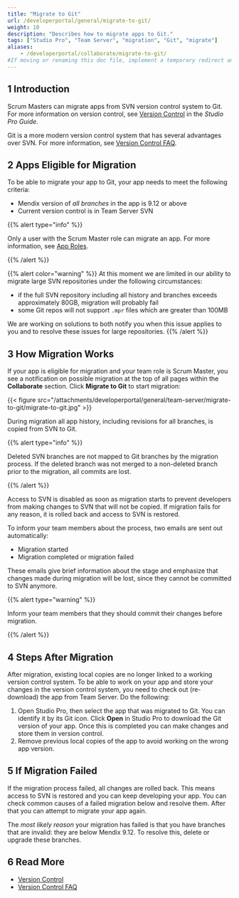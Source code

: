 ```yaml
---
title: "Migrate to Git"
url: /developerportal/general/migrate-to-git/
weight: 10
description: "Describes how to migrate apps to Git."
tags: ["Studio Pro", "Team Server", "migration", "Git", "migrate"]
aliases:
    - /developerportal/collaborate/migrate-to-git/
#If moving or renaming this doc file, implement a temporary redirect and let the respective team know they should update the URL in the product. See Mapping to Products for more details. 
---
```


## 1 Introduction

Scrum Masters can migrate apps from SVN version control system to Git. For more information on version control, see [Version Control](/refguide/version-control/) in the *Studio Pro Guide*. 

Git is a more modern version control system that has several advantages over SVN. For more information, see [Version Control FAQ](/refguide/version-control-faq/).

## 2 Apps Eligible for Migration

To be able to migrate your app to Git, your app needs to meet the following criteria:

* Mendix version of *all branches* in the app is 9.12 or above
* Current version control is in Team Server SVN

{{% alert type="info" %}}

Only a user with the Scrum Master role can migrate an app. For more information, see [App Roles](/developerportal/general/app-roles/). 

{{% /alert %}}

{{% alert color="warning" %}}
At this moment we are limited in our ability to migrate large SVN repositories under the following circumstances:

* if the full SVN repository including all history and branches exceeds approximately 80GB, migration will probably fail
* some Git repos will not support `.mpr` files which are greater than 100MB

We are working on solutions to both notify you when this issue applies to you and to resolve these issues for large repositories.
{{% /alert %}}

## 3 How Migration Works

If your app is eligible for migration and your team role is Scrum Master, you see a notification on possible migration at the top of all pages within the **Collaborate** section. Click **Migrate to Git** to start migration:

{{< figure src="/attachments/developerportal/general/team-server/migrate-to-git/migrate-to-git.jpg" >}}

During migration all app history, including revisions for all branches, is copied from SVN to Git. 

{{% alert type="info" %}}

Deleted SVN branches are not mapped to Git branches by the migration process. If the deleted branch was not merged to a non-deleted branch prior to the migration, all commits are lost.

{{% /alert %}}

Access to SVN is disabled as soon as migration starts to prevent developers from making changes to SVN that will not be copied. If migration fails for any reason, it is rolled back and access to SVN is restored.

To inform your team members about the process, two emails are sent out automatically:

* Migration started
* Migration completed or migration failed

These emails give brief information about the stage and emphasize that changes made during migration will be lost, since they cannot be committed to SVN anymore.

{{% alert type="warning" %}}

Inform your team members that they should commit their changes before migration.

{{% /alert %}}

## 4 Steps After Migration

After migration, existing local copies are no longer linked to a working version control system. To be able to work on your app and store your changes in the version control system, you need to check out (re-download) the app from Team Server. Do the following:

1. Open Studio Pro, then select the app that was migrated to Git. You can identify it by its Git icon. Click **Open** in Studio Pro to download the Git version of your app. Once this is completed you can make changes and store them in version control.
1. Remove previous local copies of the app to avoid working on the wrong app version.

## 5 If Migration Failed

If the migration process failed, all changes are rolled back. This means access to SVN is restored and you can keep developing your app.
You can check common causes of a failed migration below and resolve them. After that you can attempt to migrate your app again.

The *most likely reason* your migration has failed is that you have branches that are invalid: they are below Mendix 9.12. To resolve this, delete or upgrade these branches. 

## 6 Read More

* [Version Control](/refguide/version-control/)
* [Version Control FAQ](/refguide/version-control-faq/)
